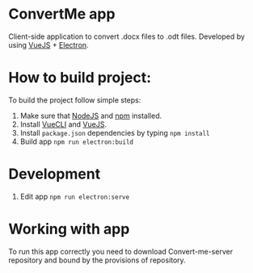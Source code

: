 # ConvertMe app
Client-side application to convert .docx files to .odt files. Developed by using [VueJS](https://vuejs.org) + [Electron](https://www.electronjs.org).

# How to build project:
To build the project follow simple steps:
  1. Make sure that [NodeJS](https://nodejs.org/en/download/) and [npm](https://www.npmjs.com/get-npm) installed.
  2. Install [VueCLI](https://cli.vuejs.org/guide/installation.html) and [VueJS](https://vuejs.org/v2/guide/installation.html).
  3. Install ```package.json``` dependencies by typing ```npm install```
  4. Build app ```npm run electron:build```

 # Development
  1. Edit app ```npm run electron:serve``` 
 
 # Working with app
 To run this app correctly you need to download Convert-me-server repository and bound by the provisions of repository.
